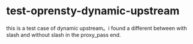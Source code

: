 # test-oprensty-dynamic-upstream
this is a test case of dynamic upstream。i found a different between with slash and without slash in the proxy_pass end.
